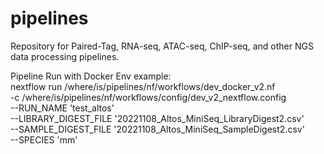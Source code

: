 # pipelines

Repository for Paired-Tag, RNA-seq, ATAC-seq, ChIP-seq, and other NGS data processing pipelines.

Pipeline Run with Docker Env
example:  
nextflow run /where/is/pipelines/nf/workflows/dev_docker_v2.nf \
-c /where/is/pipelines/nf/workflows/config/dev_v2_nextflow.config \
--RUN_NAME 'test_altos' \
--LIBRARY_DIGEST_FILE '20221108_Altos_MiniSeq_LibraryDigest2.csv' \
--SAMPLE_DIGEST_FILE '20221108_Altos_MiniSeq_SampleDigest2.csv' \
--SPECIES 'mm'
